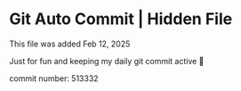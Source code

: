 # Git Auto Commit | Hidden File

This file was added Feb 12, 2025

Just for fun and keeping my daily git commit active 🤪

commit number: 513332
